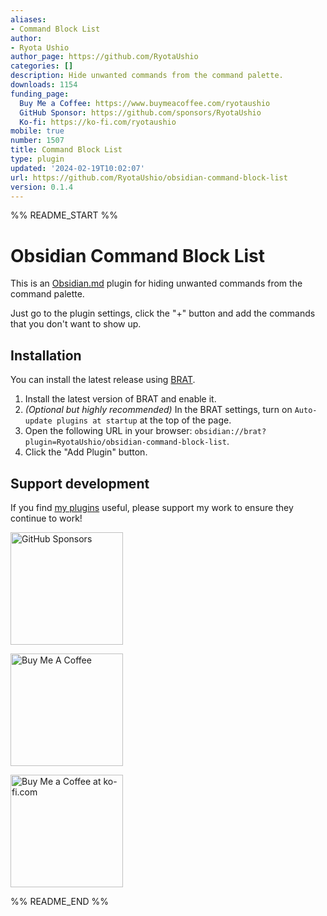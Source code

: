 ```yaml
---
aliases:
- Command Block List
author:
- Ryota Ushio
author_page: https://github.com/RyotaUshio
categories: []
description: Hide unwanted commands from the command palette.
downloads: 1154
funding_page:
  Buy Me a Coffee: https://www.buymeacoffee.com/ryotaushio
  GitHub Sponsor: https://github.com/sponsors/RyotaUshio
  Ko-fi: https://ko-fi.com/ryotaushio
mobile: true
number: 1507
title: Command Block List
type: plugin
updated: '2024-02-19T10:02:07'
url: https://github.com/RyotaUshio/obsidian-command-block-list
version: 0.1.4
---
```


%% README_START %%

# Obsidian Command Block List

This is an [Obsidian.md](https://obsidian.md) plugin for hiding unwanted commands from the command palette.

Just go to the plugin settings, click the "+" button and add the commands that you don't want to show up.

## Installation

You can install the latest release using [BRAT](https://github.com/TfTHacker/obsidian42-brat).

1. Install the latest version of BRAT and enable it.
2. _(Optional but highly recommended)_ In the BRAT settings, turn on `Auto-update plugins at startup` at the top of the page.
3. Open the following URL in your browser: `obsidian://brat?plugin=RyotaUshio/obsidian-command-block-list`.
4. Click the "Add Plugin" button.

## Support development

If you find [my plugins](https://ryotaushio.github.io/the-hobbyist-dev/) useful, please support my work to ensure they continue to work!

<a href="https://github.com/sponsors/RyotaUshio" target="_blank"><img src="https://img.shields.io/static/v1?label=Sponsor&message=%E2%9D%A4&logo=GitHub&color=%23fe8e86" alt="GitHub Sponsors" style="width: 180px; height:auto;"></a>

<a href="https://www.buymeacoffee.com/ryotaushio" target="_blank"><img src="https://cdn.buymeacoffee.com/buttons/v2/default-yellow.png" alt="Buy Me A Coffee" style="width: 180px; height:auto;"></a>

<a href='https://ko-fi.com/E1E6U7CJZ' target='_blank'><img height='36' style='border:0px; width: 180px; height:auto;' src='https://storage.ko-fi.com/cdn/kofi2.png?v=3' border='0' alt='Buy Me a Coffee at ko-fi.com' /></a>


%% README_END %%